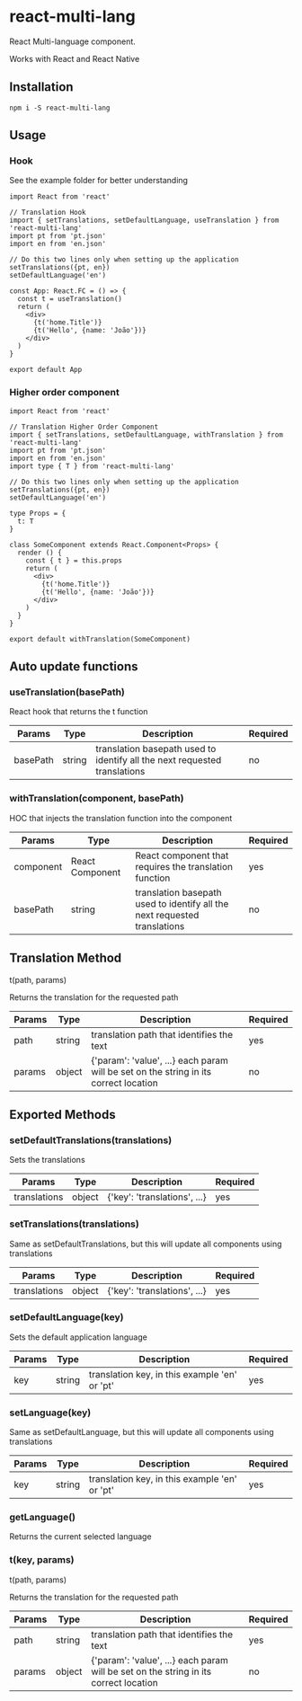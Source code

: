 # react-multi-lang

React Multi-language component.

Works with React and React Native

## Installation

`npm i -S react-multi-lang`

## Usage

### Hook

See the example folder for better understanding

```tsx
import React from 'react'

// Translation Hook
import { setTranslations, setDefaultLanguage, useTranslation } from 'react-multi-lang'
import pt from 'pt.json'
import en from 'en.json'

// Do this two lines only when setting up the application
setTranslations({pt, en})
setDefaultLanguage('en')

const App: React.FC = () => {
  const t = useTranslation()
  return (
    <div>
      {t('home.Title')}
      {t('Hello', {name: 'João'})}
    </div>
  )
}

export default App
```

### Higher order component

```tsx
import React from 'react'

// Translation Higher Order Component
import { setTranslations, setDefaultLanguage, withTranslation } from 'react-multi-lang'
import pt from 'pt.json'
import en from 'en.json'
import type { T } from 'react-multi-lang'

// Do this two lines only when setting up the application
setTranslations({pt, en})
setDefaultLanguage('en')

type Props = {
  t: T
}

class SomeComponent extends React.Component<Props> {
  render () {
    const { t } = this.props
    return (
      <div>
        {t('home.Title')}
        {t('Hello', {name: 'João'})}
      </div>
    )
  }
}

export default withTranslation(SomeComponent)
```

## Auto update functions

### useTranslation(basePath)

React hook that returns the t function

Params | Type | Description | Required
---- | ---- | ---- | ----
basePath | string | translation basepath used to identify all the next requested translations | no

### withTranslation(component, basePath)

HOC that injects the translation function into the component

Params | Type | Description | Required
---- | ---- | ---- | ----
component | React Component | React component that requires the translation function | yes
basePath | string | translation basepath used to identify all the next requested translations | no

## Translation Method

t(path, params)

Returns the translation for the requested path

Params | Type | Description | Required
---- | ---- | ---- | ----
path | string | translation path that identifies the text | yes
params | object | {'param': 'value', ...} each param will be set on the string in its correct location | no

## Exported Methods

### setDefaultTranslations(translations)

Sets the translations

Params | Type | Description | Required
---- | ---- | ---- | ----
translations | object | {'key': 'translations', ...} | yes

### setTranslations(translations)

Same as setDefaultTranslations, but this will update all components using translations

Params | Type | Description | Required
---- | ---- | ---- | ----
translations | object | {'key': 'translations', ...} | yes

### setDefaultLanguage(key)

Sets the default application language

Params | Type | Description | Required
---- | ---- | ---- | ----
key    | string | translation key, in this example 'en' or 'pt' | yes

### setLanguage(key)

Same as setDefaultLanguage, but this will update all components using translations

Params | Type | Description | Required
---- | ---- | ---- | ----
key    | string | translation key, in this example 'en' or 'pt' | yes

### getLanguage()

Returns the current selected language

### t(key, params)

t(path, params)

Returns the translation for the requested path

Params | Type | Description | Required
---- | ---- | ---- | ----
path | string | translation path that identifies the text | yes
params | object | {'param': 'value', ...} each param will be set on the string in its correct location | no
